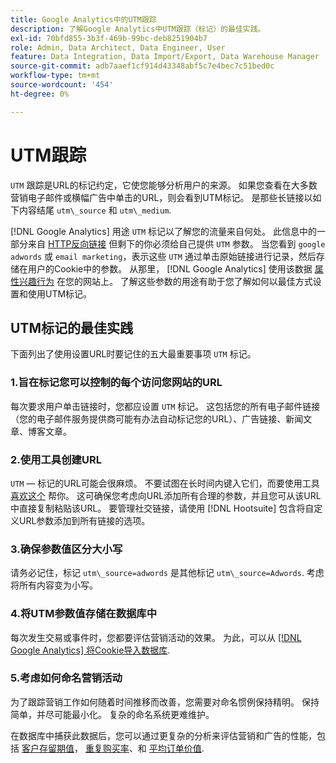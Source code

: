 ```yaml
---
title: Google Analytics中的UTM跟踪
description: 了解Google Analytics中UTM跟踪（标记）的最佳实践。
exl-id: 70bfd855-3b3f-469b-99bc-deb8251904b7
role: Admin, Data Architect, Data Engineer, User
feature: Data Integration, Data Import/Export, Data Warehouse Manager
source-git-commit: adb7aaef1cf914d43348abf5c7e4bec7c51bed0c
workflow-type: tm+mt
source-wordcount: '454'
ht-degree: 0%

---
```


# UTM跟踪

`UTM` 跟踪是URL的标记约定，它使您能够分析用户的来源。 如果您查看在大多数营销电子邮件或横幅广告中单击的URL，则会看到UTM标记。 是那些长链接以如下内容结尾 `utm\_source` 和 `utm\_medium`.

[!DNL Google Analytics] 用途 `UTM` 标记以了解您的流量来自何处。 此信息中的一部分来自 [HTTP反向链接](https://en.wikipedia.org/wiki/HTTP_referer) 但剩下的你必须给自己提供 `UTM` 参数。 当您看到 `google adwords` 或 `email marketing`，表示这些 `UTM` 通过单击原始链接进行记录，然后存储在用户的Cookie中的参数。 从那里， [!DNL Google Analytics] 使用该数据 [属性兴趣行为](../data-analyst/analysis/google-track-user-acq.md) 在您的网站上。 了解这些参数的用途有助于您了解如何以最佳方式设置和使用UTM标记。

## UTM标记的最佳实践

下面列出了使用设置URL时要记住的五大最重要事项 `UTM` 标记。

### 1.旨在标记您可以控制的每个访问您网站的URL

每次要求用户单击链接时，您都应设置 `UTM` 标记。 这包括您的所有电子邮件链接（您的电子邮件服务提供商可能有办法自动标记您的URL）、广告链接、新闻文章、博客文章。

### 2.使用工具创建URL

`UTM` — 标记的URL可能会很麻烦。 不要试图在长时间内键入它们，而要使用工具 [喜欢这个](https://support.google.com/analytics/answer/1033867?hl=en) 帮你。 这可确保您考虑向URL添加所有合理的参数，并且您可从该URL中直接复制粘贴该URL。 要管理社交链接，请使用 [!DNL Hootsuite] 包含将自定义URL参数添加到所有链接的选项。

### 3.确保参数值区分大小写

请务必记住，标记 `utm\_source=adwords` 是其他标记 `utm\_source=Adwords`. 考虑将所有内容变为小写。

### 4.将UTM参数值存储在数据库中

每次发生交易或事件时，您都要评估营销活动的效果。 为此，可以从 [[!DNL Google Analytics] 将Cookie导入数据库](../data-analyst/analysis/google-track-user-acq.md).

### 5.考虑如何命名营销活动

为了跟踪营销工作如何随着时间推移而改善，您需要对命名惯例保持精明。 保持简单，并尽可能最小化。 复杂的命名系统更难维护。

在数据库中捕获此数据后，您可以通过更复杂的分析来评估营销和广告的性能，包括 [客户存留期值](../data-analyst/analysis/ess-expected-ltv.md)， [重复购买率](../data-analyst/analysis/repurchase-behavior.md)、和 [平均订单价值](../data-analyst/analysis/basic-analytics.md).
